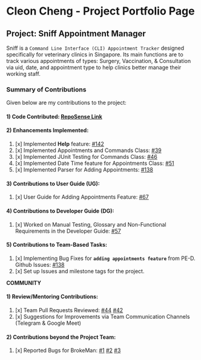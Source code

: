 # Cleon Cheng - Project Portfolio Page

## Project: Sniff Appointment Manager

Sniff is a `Command Line Interface (CLI) Appointment Tracker` designed specifically for veterinary clinics in Singapore.
Its main functions are to track various appointments of types: Surgery, Vaccination, & Consultation via uid, date, and appointment type to help clinics better manage their working staff.
<br>

### Summary of Contributions

Given below are my contributions to the project:

#### 1) Code Contributed: [RepoSense Link](https://nus-cs2113-ay2223s2.github.io/tp-dashboard/?search=cleoncheng2000&breakdown=true) <br>

#### 2) Enhancements Implemented: <br>
1. [x] Implemented **Help** feature: [#142](https://github.com/AY2223S2-CS2113-W12-1/tp/pull/142)
2. [x] Implemented Appointments and Commands Class: [#39](https://github.com/AY2223S2-CS2113-W12-1/tp/pull/39)
3. [x] Implemented JUnit Testing for Commands Class: [#46](https://github.com/AY2223S2-CS2113-W12-1/tp/pull/46)
4. [x] Implemented Date Time feature for Appointments Class: [#51](https://github.com/AY2223S2-CS2113-W12-1/tp/pull/51)
5. [x] Implemented Parser for Adding Appointments: [#138](https://github.com/AY2223S2-CS2113-W12-1/tp/pull/138)

#### 3) Contributions to User Guide (UG): <br>
1. [x] User Guide for Adding Appointments Feature: [#67](https://github.com/AY2223S2-CS2113-W12-1/tp/pull/67)

#### 4) Contributions to Developer Guide (DG): <br>
1. [x] Worked on Manual Testing, Glossary and Non-Functional Requirements in the Developer Guide: [#57](https://github.com/AY2223S2-CS2113-W12-1/tp/pull/57)

#### 5) Contributions to Team-Based Tasks: <br>
1. [x] Implementing Bug Fixes for **`adding appointments feature`** from PE-D. Github Issues: [#138](https://github.com/AY2223S2-CS2113-W12-1/tp/pull/138)
2. [x] Set up Issues and milestone tags for the project.

**COMMUNITY** <br>
#### 1) Review/Mentoring Contributions: <br>
1. [x] Team Pull Requests Reviewed: [#44](https://github.com/AY2223S2-CS2113-W12-1/tp/pull/44) [#42](https://github.com/AY2223S2-CS2113-W12-1/tp/pull/42)
2. [x] Suggestions for Improvements via Team Communication Channels (Telegram & Google Meet)

#### 2) Contributions beyond the Project Team: <br>
1. [x] Reported Bugs for BrokeMan: [#1](https://github.com/cleoncheng2000/ped/issues/1) [#2](https://github.com/cleoncheng2000/ped/issues/2) [#3](https://github.com/cleoncheng2000/ped/issues/3)
